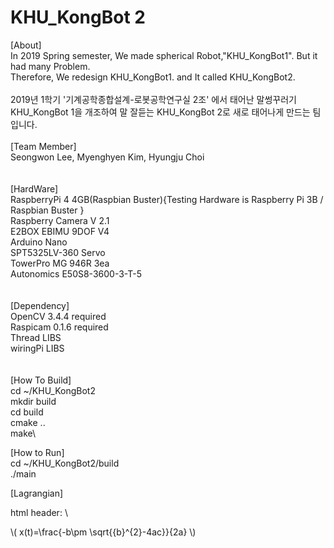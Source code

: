 # KHU_KongBot 2
[About]\
In 2019 Spring semester, We made spherical Robot,"KHU_KongBot1". But it had many Problem.\
Therefore, We redesign KHU_KongBot1. and It called KHU_KongBot2.\
\
2019년 1학기 '기계공학종합설계-로봇공학연구실 2조' 에서 태어난 말썽꾸러기 KHU_KongBot 1을 개조하여 
말 잘듣는 KHU_KongBot 2로 새로 태어나게 만드는 팀입니다.
\
\
[Team Member]\
Seongwon Lee, Myenghyen Kim, Hyungju Choi\
\
\
[HardWare]\
RaspberryPi 4 4GB(Raspbian Buster){Testing Hardware is Raspberry Pi 3B / Raspbian Buster }\
Raspberry Camera V 2.1\
E2BOX EBIMU 9DOF V4\
Arduino Nano\
SPT5325LV-360 Servo\
TowerPro MG 946R 3ea\
Autonomics E50S8-3600-3-T-5\
\
\
[Dependency]\
OpenCV 3.4.4 required\
Raspicam 0.1.6 required\
Thread LIBS\
wiringPi LIBS\
\
\
[How To Build]\
cd ~/KHU_KongBot2\
mkdir build\
cd build\
cmake ..\
make\

[How to Run]\
cd ~/KHU_KongBot2/build\
./main 

[Lagrangian]

html header: <script type="text/javascript"  src="http://cdn.mathjax.org/mathjax/latest/MathJax.js?config=TeX-AMS-MML_HTMLorMML"></script> \


\\( x(t)=\frac{-b\pm \sqrt{{b}^{2}-4ac}}{2a} \\)
